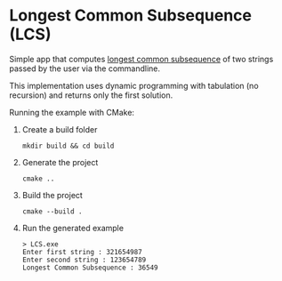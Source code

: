# Longest Common Subsequence (LCS)

Simple app that computes [longest common subsequence](https://en.wikipedia.org/wiki/Longest_common_subsequence) of two strings passed by the user via the commandline.

This implementation uses dynamic programming with tabulation (no recursion) and returns only the first solution.

Running the example with CMake:

1. Create a build folder
    ```
    mkdir build && cd build
    ```

2. Generate the project
    ```
    cmake .. 
    ```

3. Build the project
    ```
    cmake --build .
    ```

4. Run the generated example
    ```
    > LCS.exe
    Enter first string : 321654987
    Enter second string : 123654789
    Longest Common Subsequence : 36549
    ```